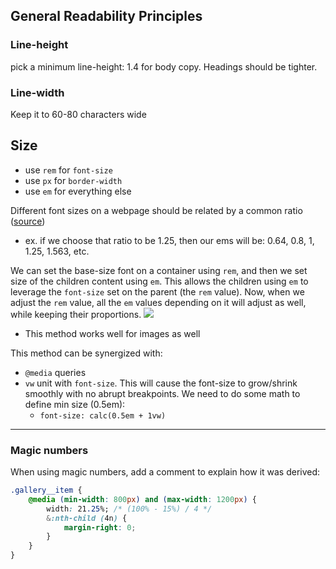 
## General Readability Principles
### Line-height
pick a minimum line-height: 1.4 for body copy. Headings should be tighter.

### Line-width
Keep it to 60-80 characters wide

## Size
- use `rem` for `font-size`
- use `px` for `border-width`
- use `em` for everything else

Different font sizes on a webpage should be related by a common ratio ([source](https://www.type-scale.com))
- ex. if we choose that ratio to be 1.25, then our ems will be: 0.64, 0.8, 1, 1.25, 1.563, etc.

We can set the base-size font on a container using `rem`, and then we set size of the children content using `em`. This allows the children using `em` to leverage the `font-size` set on the parent (the `rem` value). Now, when we adjust the `rem` value, all the `em` values depending on it will adjust as well, while keeping their proportions.
![](/assets/images/2021-11-02-16-11-32.png)
- This method works well for images as well

This method can be synergized with:
- `@media` queries
- `vw` unit with `font-size`. This will cause the font-size to grow/shrink smoothly with no abrupt breakpoints. We need to do some math to define min size (0.5em):
    - `font-size: calc(0.5em + 1vw)`

* * *

### Magic numbers
When using magic numbers, add a comment to explain how it was derived:
```css
.gallery__item {
    @media (min-width: 800px) and (max-width: 1200px) {
        width: 21.25%; /* (100% - 15%) / 4 */
        &:nth-child (4n) {
            margin-right: 0;
        }
    }
}
```
